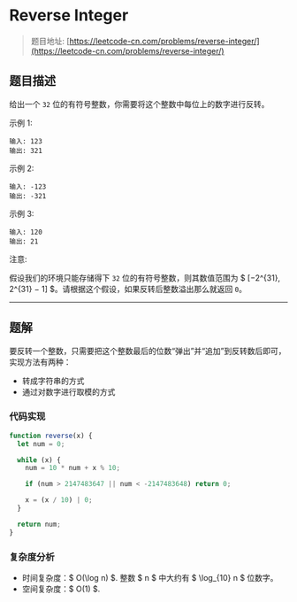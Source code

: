 # Reverse Integer

> 题目地址: [https://leetcode-cn.com/problems/reverse-integer/](https://leetcode-cn.com/problems/reverse-integer/)

## 题目描述

给出一个 `32` 位的有符号整数，你需要将这个整数中每位上的数字进行反转。

示例 1:

```
输入: 123
输出: 321
```

示例 2:

```
输入: -123
输出: -321
```

示例 3:

```
输入: 120
输出: 21
```

注意:

假设我们的环境只能存储得下 `32` 位的有符号整数，则其数值范围为 $ [−2^{31},  2^{31} − 1] $。请根据这个假设，如果反转后整数溢出那么就返回 `0`。

------

## 题解

要反转一个整数，只需要把这个整数最后的位数“弹出”并“追加”到反转数后即可，实现方法有两种：

* 转成字符串的方式
* 通过对数字进行取模的方式

### 代码实现

```js
function reverse(x) {
  let num = 0;

  while (x) {
    num = 10 * num + x % 10;

    if (num > 2147483647 || num < -2147483648) return 0;

    x = (x / 10) | 0;
  }

  return num;
}
```

### 复杂度分析

* 时间复杂度：$ O(\log n) $. 整数 $ n $ 中大约有 $ \log_{10} n $ 位数字。
* 空间复杂度：$ O(1) $.

